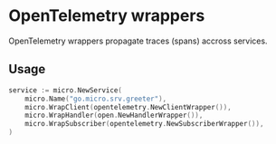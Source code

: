 # OpenTelemetry wrappers

OpenTelemetry wrappers propagate traces (spans) accross services.

## Usage

```go
service := micro.NewService(
    micro.Name("go.micro.srv.greeter"),
    micro.WrapClient(opentelemetry.NewClientWrapper()),
    micro.WrapHandler(open.NewHandlerWrapper()),
    micro.WrapSubscriber(opentelemetry.NewSubscriberWrapper()),
)
```